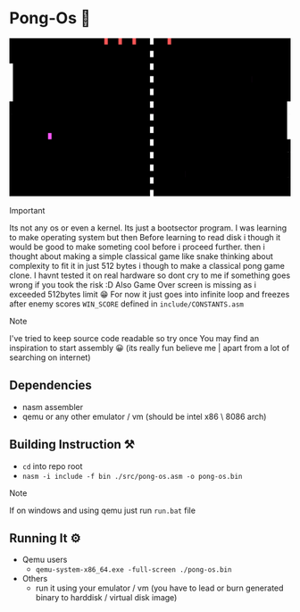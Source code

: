 # Pong-Os 🏓

![screenshot](github/imgs/Screenshot.png)

> [!IMPORTANT]
> Its not any os or even a kernel.
> Its just a bootsector program.
> I was learning to make operating system but then
> Before learning to read disk i though it would be good to make someting cool before i proceed further.
> then i thought about making a simple classical game like snake thinking about complexity to fit it in just 512 bytes i though to make a classical pong game clone.
> I havnt tested it on real hardware so dont cry to me if something goes wrong if you took the risk :D
> Also Game Over screen is missing as i exceeded 512bytes limit 😁
> For now it just goes into infinite loop and freezes after enemy scores `WIN_SCORE` defined in `include/CONSTANTS.asm`

> [!NOTE]
> I've tried to keep source code readable so try once
> You may find an inspiration to start assembly 😀 
> (its really fun believe me | apart from a lot of searching on internet)

## Dependencies 
- nasm assembler
- qemu or any other emulator / vm (should be intel x86 \ 8086 arch)


## Building Instruction ⚒

- `cd` into repo root
- `nasm -i include -f bin ./src/pong-os.asm -o pong-os.bin`

> [!NOTE]
> If on windows and using qemu just run `run.bat` file

## Running It ⚙

- Qemu users 
    - `qemu-system-x86_64.exe -full-screen ./pong-os.bin`
- Others
    - run it using your emulator / vm (you have to lead or burn generated binary to harddisk / virtual disk image)
    






